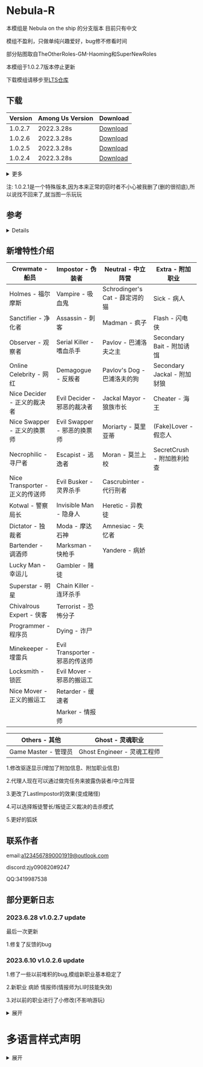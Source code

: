 # Nebula-R
本模组是 Nebula on the ship 的分支版本 目前只有中文

模组不盈利，只做单纯兴趣爱好，bug修不修看时间

部分贴图取自TheOtherRoles-GM-Haoming和SuperNewRoles

本模组于1.0.2.7版本停止更新

下载模组请移步至[LTS仓库](https://github.com/ZsFabTest/Nebula-R-LTS)

## 下载
| Version | Among Us Version | Download |
| ---------- | ---------- | ---------- |
| 1.0.2.7 | 2022.3.28s | [Download](https://github.com/ZsFabTest/Nebula-R/releases/download/Nebula-R-Release-1.0.2.7/Nebula-R.1.0.2.7.zip)
| 1.0.2.6 | 2022.3.28s | [Download](https://github.com/ZsFabTest/Nebula-R/releases/download/Nebula-R-Release-1.0.2.6/Nebula-R.1.0.2.6.zip)
| 1.0.2.5 | 2022.3.28s | [Download](https://github.com/ZsFabTest/Nebula-R/releases/download/Nebula-R-Release-1.0.2.5/Nebula-R.1.0.2.5.zip)
| 1.0.2.4 | 2022.3.28s | [Download](https://github.com/ZsFabTest/Nebula-R/releases/download/Nebula-R-Release-1.0.2.4/Nebula-R.1.0.2.4.zip)

<details>
<summary> 更多 </summary>

| Version | Among Us Version | Download |
| ---------- | ---------- | ---------- |
| 1.0.2.3 | 2022.3.28s | [Download](https://github.com/ZsFabTest/Nebula-R/releases/download/Nebula-R-Release-1.0.2.3/Nebula-R.1.0.2.3.zip)
| 1.0.2.2 | 2022.3.28s | [Download](https://github.com/ZsFabTest/Nebula-R/releases/download/Nebula-R-Release-1.0.2.2/Nebula-R.1.0.2.2.zip)
| 1.0.2.1 | 2022.3.28s | [Download](https://github.com/ZsFabTest/Nebula-R/releases/download/Nebula-R-Release-1.0.2.2/Nebula1021.dll)
| 1.0.2.0 | 2022.3.28s | [Download](https://github.com/ZsFabTest/Nebula-R/releases/download/Nebula-R-Release-1.0.2.0/Nebula-R.1.0.2.0.zip)
| 1.0.1.9 | 2022.3.28s | [Download](https://github.com/ZsFabTest/Nebula-R/releases/download/Nebula-R-Release-1.0.1.9/Nebula-R.1.0.1.9.zip)
| 1.0.1.8 | 2022.3.28s | [Download](https://github.com/ZsFabTest/Nebula-R/releases/download/Nebula-R-Release-1.0.1.8/Nebula-R.1.0.1.8.zip)
| 1.0.1.7 | 2022.3.28s | [Download](https://github.com/ZsFabTest/Nebula-R/releases/download/Nebula-R-Release-1.0.1.7/Nebula-R.1.0.1.7.zip)
| 1.0.1.6 | 2022.3.28s | [Download](https://github.com/ZsFabTest/Nebula-R/releases/download/Nebula-R-Release-1.0.1.6/Nebula-R.1.0.1.6.zip)
| 1.0.1.5 | 2022.12.14s | [Download](https://github.com/ZsFabTest/Nebula-R/releases/download/Nebula-R-Release-1.0.1.5/Nebula-R.1.0.1.5.zip)

</details>

注: 1.0.2.1是一个特殊版本,因为本来正常的窃时者不小心被我删了(删的很彻底),所以说找不回来了,就当图一乐玩玩

## 参考
<details>

1.Nebula on the ship - Dolly1016

2.Town of Us-R - eDonnes124

3.TheOtherRole GM Haoming - haoming37

4.SuperNewRoles - ykundesu

5.模组汉化借鉴 - 四个憨批汉化组

</details>

## 新增特性介绍
| Crewmate - 船员 | Impostor - 伪装者 | Neutral - 中立阵营 | Extra - 附加职业 |
| -------------- | ----------------- | ------------------ | --------------- |
| Holmes - 福尔摩斯 | Vampire - 吸血鬼 | Schrodinger's Cat - 薛定谔的猫 | Sick - 病人 |
| Sanctifier - 净化者 | Assassin - 刺客 | Madman - 疯子 | Flash - 闪电侠 |
| Observer - 观察者 | Serial Killer - 嗜血杀手 | Pavlov - 巴浦洛夫之主 | Secondary Bait - 附加诱饵 |
| Online Celebrity - 网红 | Demagogue - 反叛者 | Pavlov's Dog - 巴浦洛夫的狗 | Secondary Jackal - 附加豺狼  |
| Nice Decider - 正义的裁决者 | Evil Decider - 邪恶的裁决者 | Jackal Mayor - 狼族市长 | Cheater - 海王 |
| Nice Swapper - 正义的换票师 | Evil Swapper - 邪恶的换票师 | Moriarty - 莫里亚蒂 | (Fake)Lover - 假恋人 |
| Necrophilic - 寻尸者 | Escapist - 逃逸者 | Moran - 莫兰上校 | SecretCrush - 附加胜利检查 |
| Nice Transporter - 正义的传送师 | Evil Busker - 灵界杀手 | Cascrubinter - 代行刑者 | |
| Kotwal - 警察局长 | Invisible Man - 隐身人 | Heretic - 异教徒 | |
| Dictator - 独裁者 | Moda - 摩达石神 | Amnesiac - 失忆者 | |
| Bartender - 调酒师 | Marksman - 快枪手 | Yandere - 病娇 | |
| Lucky Man - 幸运儿 | Gambler - 赌徒 | | |
| Superstar - 明星 | Chain Killer - 连环杀手 | | |
| Chivalrous Expert - 侠客 | Terrorist - 恐怖分子 | | |
| Programmer - 程序员 | Dying - 诈尸 | | |
| Minekeeper - 埋雷兵 | Evil Transporter - 邪恶的传送师 | | |
| Locksmith - 锁匠 | Evil Mover - 邪恶的搬运工 | | |
| Nice Mover - 正义的搬运工 | Retarder - 缓速者 | | |
| | Marker - 情报师 | | |

| Others - 其他 | Ghost - 灵魂职业 |
| ------------- | --------------- |
| Game Master - 管理员 | Ghost Engineer - 灵魂工程师 |

1.修改驱逐显示(增加了附加信息、附加职业信息)

2.代理人现在可以通过做完任务来披露伪装者/中立阵营

3.更改了LastImpostor的效果(变成赌怪)

4.可以选择叛徒警长/叛徒正义裁决的击杀模式

5.更好的狐妖

## 联系作者
email:a1234567890001919@outlook.com

discord:zjy090820#9247

QQ:3419987538

## 部分更新日志

### 2023.6.28 v1.0.2.7 update
最后一次更新

1.修复了反馈的bug

### 2023.6.10 v1.0.2.6 update
1.修了一些以前堆积的bug,模组新职业基本稳定了

2.新职业 病娇 情报师(情报师为LI时技能失效)

3.对以前的职业进行了小修改(不影响游玩)

<details>
<summary> 展开 </summary>

### 2023.5.28 v1.0.2.5 update
1.新职业 搬运工 缓速者

2.将传送师拆分为正义和邪恶的传送师

### 2023.5.20 v1.0.2.5 update
1.新职业

2.制作了新的模板(TCrewmate和TImpostor)

### 2023.5.13 v1.0.2.4 update
1.对狐妖进行增强(歌姬狐妖)

2.隐身人代码整理

3.传送师对群体技能的抑制

4.新职业

    1.连环杀手

    2.恐怖分子

5.修无人驱逐时物体贴图没有实化的bug

6.对驱逐显示进行了更细致的区分和更改

7.修复巴浦洛夫之主无法招募的问题(滚回原来的版本awa)

8.新的全体事件: 传送(对应override : AfterTeleport)

9.叛徒/狼化的警察局长/正义的裁决者的特判(可设置)

10.修了传送师按钮汉化的问题

11.修了上一个版本的README.md版本错误的问题(V1.0.2.2写成v2.0.2.2)

12.给刺客添加了目标的箭头

13.修改了LastImpostor的机制(不管什么红狼职业现在都可以拿到LastImpostor附加,但有特殊UI的职业用不了)

14.逃逸者现在使用技能会在原地留下痕迹

15.修了调酒师的小问题

16.叛徒警长可以乱杀(可设置)

17.任何假人(Debug模式)终将绳之以法

### 2023.5.6 v1.0.2.2 update
1.克服了一些代码上的问题

2.修了一点小问题(屎山代码堆上去)

3.为管道类职业作了充足准备(写好了VentManager框架)

4.和Nebula屎山代码斗智斗勇
### 2023.4.27 update
1.新增职业 附加豺狼 幸运儿 摩达石神 灵魂工程师 快枪手

2.巴浦洛夫的狗当更换职业时会被判定为狗已经死亡(可以再次招募了)

3.日常借鉴SuperNewRoles
### 2023.4.21 update
1.新增职业 调酒师(其实就是面包师)

2.重新加入换票师(分为正义的换票师和邪恶的换票师)

3.微调了裁决者的按键(避免出现按不动的现象)

4.微调了巴浦洛夫的狗和莫兰的生成(防止自己生成)

5.再次调整驱逐显示(ExileControllPatch 显示所有附加职业+调酒师)

6.微调会议投票(MeetingPatch 主要为了换票师)
### 2023.4.15 update
1.新增职业...

2.修复了职业确认的问题

3.修复了忽略巴浦洛夫团队的问题

4.独裁者现在不会显示击杀动画

5.重新分配职业选项界面(一个栏目不够放了)

6.不要说我乱用英文，原模组有一个伪装者职业叫行刑者，中立行刑者只能用代行刑者了
### 2023.4.9 update to Among Us 2023.3.28, Nebula On The Ship V2.3.1
1.新增职业

2.改了一堆小问题(我故意保留了一部分bushi)

3.应付暗改(更新就更新，au天天暗改)
### 2023.3.25 update to Among Us 2023.2.28, Nebula On The Ship V2.2.2
1.移除部分改动(其实是忘记改了什么懒得动了)

2.将原生模组Nebula On The Ship的新内容移植和统一

3.添加了一些新职业，引用了是个憨批汉化组的最新汉化

4.新的依赖包(你不能在原Nebula-R模组安装基础上改动)

</details>

# 多语言样式声明
<details>
<summary> 展开 </summary>

## SChinese
这些模组不隶属于 Among Us 或 Innersloth LLC，其包含的内容也未得到 Innersloth LLC 的认可或以其他方式赞助。此处包含的部分材料是Innersloth LLC的财产。
## TChinese
這些模組不隸屬於 Among Us 或 Innersloth LLC，其包含的內容也未得到 Innersloth LLC 的認可或以其他方式贊助。此處包含的部分材料是Innersloth LLC的財產。
## English
This mod is not affiliated with Among Us or Innersloth LLC, and the content contained therein is not endorsed or otherwise sponsored by Innersloth LLC. Portions of the materials contained herein are property of Innersloth LLC.
## French
Ce mod n'est pas affilié à Among Us ou à Innersloth LLC, et le contenu qu'il contient n'est pas approuvé ou autrement parrainé par Innersloth LLC. Certaines parties des documents contenus dans le présent document sont la propriété d'Innersloth LLC.
## Japanese
これらのモジュールは、Among UsまたはInnersloth LLCと提携しておらず、Innersloth LLCが承認またはその他の形でスポンサーとなっているコンテンツは含まれていません。 ここに含まれる資料の一部は、Innersloth LLCの所有物です。
## Russian
Эти модули не связаны с Among Us или Innersloth LLC и не содержат контента, который был одобрен или иным образом спонсирован Innersloth LLC. Некоторые из содержащихся здесь материалов являются собственностью Innersloth LLC.

</details>
